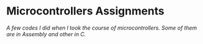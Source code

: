 # Microcontrollers Assignments

_A few codes I did when I took the course of microcontrollers._
_Some of them are in Assembly and other in C._
